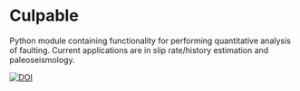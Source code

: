 Culpable
========

Python module containing functionality for performing quantitative analysis of
faulting. Current applications are in slip rate/history estimation and
paleoseismology.

[![DOI](https://zenodo.org/badge/70557324.svg)](https://zenodo.org/badge/latestdoi/70557324)

